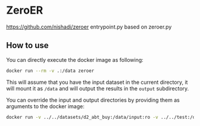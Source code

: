# ZeroER

https://github.com/nishadi/zeroer
entrypoint.py based on zeroer.py

## How to use

You can directly execute the docker image as following:

```bash
docker run --rm -v .:/data zeroer
```

This will assume that you have the input dataset in the current directory,
it will mount it as `/data` and will output the results in the `output` subdirectory.

You can override the input and output directories by providing them as arguments to the docker image:

```bash
docker run -v ../../datasets/d2_abt_buy:/data/input:ro -v ../../test:/data/output zeroer /data/input /data/output
```
